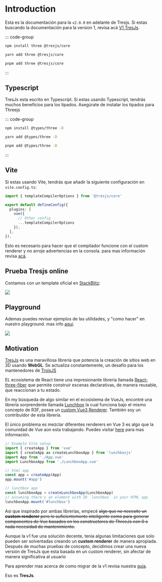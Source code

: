 # Introduction

<ClientOnly>
    <FirstScene style="aspect-ratio: 16/9; height: auto; margin: 2rem 0; border-radius: 8px; overflow:hidden;"/>
</ClientOnly>

Esta es la documentación para la `v2.0.0` en adelante de Tresjs. Si estas buscando la documentación para la version 1, revisa acá [V1 TresJs](https://v1.tresjs.org/).

::: code-group

```bash [npm]
npm install three @tresjs/core
```

```bash [yarn]
yarn add three @tresjs/core
```

```bash [pnpm]
pnpm add three @tresjs/core
```

:::

## Typescript

TresJs esta escrito en Typescript. Si estas usando Typescript, tendrás muchos beneficios para los tipados. Asegúrate de instalar los tipados para Threejs

::: code-group

```bash [npm]
npm install @types/three -D
```

```bash [yarn]
yarn add @types/three -D
```

```bash [pnpm]
pnpm add @types/three -D
```

:::

## Vite

Si estas usando Vite, tendrás que añadir la siguiente configuración en `vite.config.ts`:

```ts
import { templateCompilerOptions } from '@tresjs/core'

export default defineConfig({
  plugins: [
    vue({
      // Other config
      ...templateCompilerOptions
    }),
  ],
}),
```

Esto es necesario para hacer que el compilador funcione con el custom renderer y no arroje advertencias en la consola. para mas información revisa [acá](/guide/troubleshooting.html).

## Prueba Tresjs online

Contamos con un template oficial en [StackBlitz](https://stackblitz.com/):

![](/stackblitz-starter.png)

<StackBlitzEmbed projectId="tresjs-basic" />

## Playground

Ademas puedes revisar ejemplos de las utilidades, y "como hacer" en nuestro playground. mas info [aquí](https://playground.tresjs.org/).

![](/public/playground.png)

## Motivation

[TresJs](https://threejs.org/) es una maravillosa librería que potencia la creación de sitios web en 3D usando **WebGL**. Se actualiza constantemente, un desafío para los mantenedores de [TroisJS](https://troisjs.github.io/)

EL ecosistema de React tiene una impresionante librería llamada [React-three-fiber](https://docs.pmnd.rs/react-three-fiber) que permite construir escenas declarativas, de manera reusable, que reaccionan a tu estado.

En my búsqueda de algo similar en el ecosistema de VueJs, encontré una librería sorprendente llamada [Lunchbox](https://github.com/breakfast-studio/lunchboxjs) la cual funciona bajo el mismo concepto de R3F, posee un [custom Vue3 Renderer](https://vuejs.org/api/custom-renderer.html). También soy un contribuidor de esta librería.

El único problema es mezclar diferentes renderers en Vue 3 es algo que la comunidad de Vue aún esta trabajando. Puedes visitar [here](https://github.com/vuejs/vue-loader/pull/1645) para mas información.

```ts
// Example Vite setup
import { createApp } from 'vue'
import { createApp as createLunchboxApp } from 'lunchboxjs'
import App from './App.vue'
import LunchboxApp from './LunchboxApp.vue'

// html app
const app = createApp(App)
app.mount('#app')

// lunchbox app
const lunchboxApp = createLunchboxApp(LunchboxApp)
// assuming there's an element with ID `lunchbox` in your HTML app
lunchboxApp.mount('#lunchbox')
```

Asi que inspirado por ambas librerías, empecé ~~algo que no necesite un **custom renderer** pero lo suficientemente inteligente como para generar componentes de Vue basados en los constructores de ThreeJs con 0 o nada necesidad de mantenimiento.~~

Aunque la v1 fue una solución decente, tenia algunas limitaciones que solo pueden ser solventadas creando un **custom renderer** de manera apropiada. Después de muchas pruebas de concepto, decidimos crear una nueva versión de TresJs que esta basada en un custom renderer, sin afectar de manera significativa al usuario

Para aprender mas acerca de como migrar de la v1 revisa nuestra [guía](/guide/migration-guide.html).

Eso es **TresJs**.
